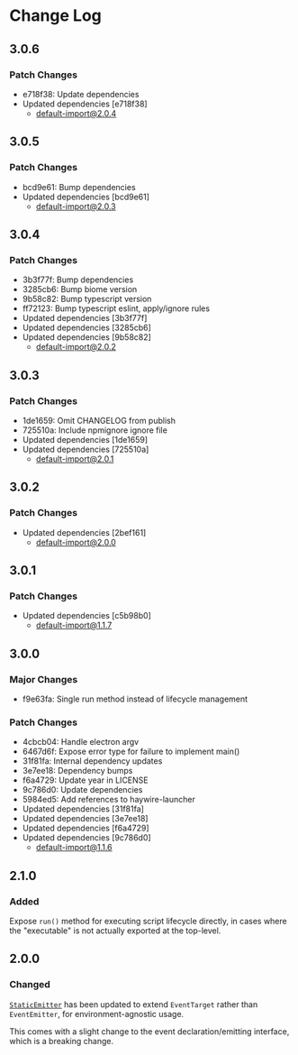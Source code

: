 # Change Log

## 3.0.6

### Patch Changes

- e718f38: Update dependencies
- Updated dependencies [e718f38]
  - default-import@2.0.4

## 3.0.5

### Patch Changes

- bcd9e61: Bump dependencies
- Updated dependencies [bcd9e61]
  - default-import@2.0.3

## 3.0.4

### Patch Changes

- 3b3f77f: Bump dependencies
- 3285cb6: Bump biome version
- 9b58c82: Bump typescript version
- ff72123: Bump typescript eslint, apply/ignore rules
- Updated dependencies [3b3f77f]
- Updated dependencies [3285cb6]
- Updated dependencies [9b58c82]
  - default-import@2.0.2

## 3.0.3

### Patch Changes

- 1de1659: Omit CHANGELOG from publish
- 725510a: Include npmignore ignore file
- Updated dependencies [1de1659]
- Updated dependencies [725510a]
  - default-import@2.0.1

## 3.0.2

### Patch Changes

- Updated dependencies [2bef161]
  - default-import@2.0.0

## 3.0.1

### Patch Changes

- Updated dependencies [c5b98b0]
  - default-import@1.1.7

## 3.0.0

### Major Changes

- f9e63fa: Single run method instead of lifecycle management

### Patch Changes

- 4cbcb04: Handle electron argv
- 6467d6f: Expose error type for failure to implement main()
- 31f81fa: Internal dependency updates
- 3e7ee18: Dependency bumps
- f6a4729: Update year in LICENSE
- 9c786d0: Update dependencies
- 5984ed5: Add references to haywire-launcher
- Updated dependencies [31f81fa]
- Updated dependencies [3e7ee18]
- Updated dependencies [f6a4729]
- Updated dependencies [9c786d0]
  - default-import@1.1.6

## 2.1.0

### Added

Expose `run()` method for executing script lifecycle directly, in cases where the "executable" is not actually exported at the top-level.

## 2.0.0

### Changed

[`StaticEmitter`](https://www.npmjs.com/package/static-emitter) has been updated to extend `EventTarget` rather than `EventEmitter`, for environment-agnostic usage.

This comes with a slight change to the event declaration/emitting interface, which is a breaking change.
